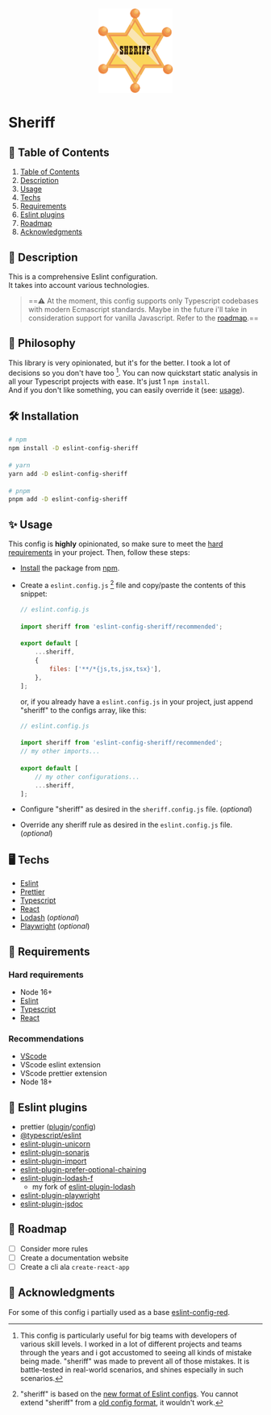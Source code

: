<br>
<p align="center"><img src="https://github.com/AndreaPontrandolfo/sheriff/blob/master/assets/images/sheriff_icon.png" width="148"></p>

# Sheriff

## <a name="table-of-contents"></a>📜 Table of Contents

1. [Table of Contents](#table-of-contents)
2. [Description](#description)
3. [Usage](#usage)
4. [Techs](#techs)
5. [Requirements](#requirements)
6. [Eslint plugins](#eslint-plugins)
7. [Roadmap](#roadmap)
8. [Acknowledgments](#acknowledgments)

## <a href="description"></a>📖 Description

This is a comprehensive Eslint configuration.<br>
It takes into account various technologies.<br>
>==⚠️ At the moment, this config supports only Typescript codebases with modern Ecmascript standards. Maybe in the future i'll take in consideration support for vanilla Javascript. Refer to the [roadmap](#roadmap).==

## <a href="philosophy"></a>📖 Philosophy

This library is very opinionated, but it's for the better. I took a lot of decisions so you don't have too [^2]. You can now quickstart static analysis in all your Typescript projects with ease. It's just 1 `npm install`.<br>
And if you don't like something, you can easily override it (see: [usage](#usage)).

[^2]: This config is particularly useful for big teams with developers of various skill levels. I worked in a lot of different projects and teams through the years and i got accustomed to seeing all kinds of mistake being made. "sheriff" was made to prevent all of those mistakes. It is battle-tested in real-world scenarios, and shines especially in such scenarios.


## <a name="installation"></a>🛠️ Installation

```bash
# npm
npm install -D eslint-config-sheriff

# yarn
yarn add -D eslint-config-sheriff

# pnpm
pnpm add -D eslint-config-sheriff
```

## <a name="usage"></a>✨ Usage

This config is **highly** opinionated, so make sure to meet the [hard requirements](#hard-requirements) in your project.
Then, follow these steps:
- [Install](#installation) the package from [npm](https://www.npmjs.com/package/eslint-config-sheriff).
- Create a 	`eslint.config.js` [^1] file and copy/paste the contents of this snippet: 
    ```js
    // eslint.config.js

    import sheriff from 'eslint-config-sheriff/recommended';

    export default [
        ...sheriff,
        {
            files: ['**/*{js,ts,jsx,tsx}'],
        },
    ];
    ```
    or, if you already have a `eslint.config.js` in your project, just append "sheriff" to the configs array, like this:
    ```js
    // eslint.config.js

    import sheriff from 'eslint-config-sheriff/recommended';
    // my other imports...

    export default [
        // my other configurations...
        ...sheriff,
    ];
    ```

- Configure "sheriff" as desired in the `sheriff.config.js` file. (*optional*)
- Override any sheriff rule as desired in the `eslint.config.js` file. (*optional*)

[^1]: "sheriff" is based on the [new format of Eslint configs](https://eslint.org/docs/latest/user-guide/configuring/configuration-files-new). You cannot extend "sheriff" from a [old config format](https://eslint.org/docs/latest/user-guide/configuring/configuration-files), it wouldn't work.


## <a name="techs"></a>🖥️ Techs

- [Eslint](https://eslint.org/)
- [Prettier](https://prettier.io/)
- [Typescript](https://www.typescriptlang.org/)
- [React](https://reactjs.org/)
- [Lodash](https://lodash.com/) (*optional*)
- [Playwright](https://playwright.dev/) (*optional*)

## <a name="requirements"></a>🔑 Requirements
 
### Hard requirements
- Node 16+
- [Eslint](https://eslint.org/)
- [Typescript](https://www.typescriptlang.org/)
- [React](https://reactjs.org/)

### Recommendations
- [VScode](https://code.visualstudio.com/)
- VScode eslint extension
- VScode prettier extension
- Node 18+

## <a name="eslint-plugins"></a>🐙 Eslint plugins 

- prettier ([plugin](https://github.com/prettier/eslint-plugin-prettier)/[config](https://github.com/prettier/eslint-config-prettier))
- [@typescript/eslint](https://github.com/typescript-eslint/typescript-eslint)
- [eslint-plugin-unicorn](https://github.com/sindresorhus/eslint-plugin-unicorn)
- [eslint-plugin-sonarjs](https://github.com/SonarSource/eslint-plugin-sonarjs)
- [eslint-plugin-import](https://github.com/import-js/eslint-plugin-import)
- [eslint-plugin-prefer-optional-chaining](https://github.com/horacio-penya/eslint-plugin-prefer-optional-chaining)
- [eslint-plugin-lodash-f](https://github.com/AndreaPontrandolfo/eslint-plugin-lodash)
    - my fork of [eslint-plugin-lodash](https://github.com/wix/eslint-plugin-lodash)
- [eslint-plugin-playwright](https://github.com/playwright-community/eslint-plugin-playwright)
- [eslint-plugin-jsdoc](https://github.com/gajus/eslint-plugin-jsdoc)

## <a name="roadmap"></a>🚀 Roadmap

- [ ] Consider more rules
- [ ] Create a documentation website
- [ ] Create a cli ala `create-react-app`

## <a name="acknowledgments"></a>🙏 Acknowledgments

For some of this config i partially used as a base [eslint-config-red](https://github.com/GrosSacASac/JavaScript-Set-Up/blob/master/js/red-javascript-style-guide/index.js).